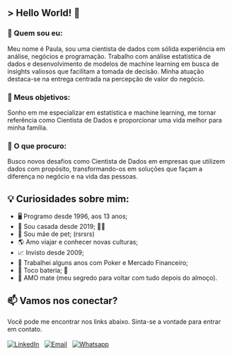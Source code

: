 ## > Hello World! 👋
### 🧩 Quem sou eu:
Meu nome é Paula, sou uma cientista de dados com sólida experiência em análise, negócios e programação. Trabalho com análise estatística de dados e desenvolvimento de modelos de machine learning em busca de insights valiosos que facilitam a tomada de decisão. Minha atuação destaca-se na entrega centrada na percepção de valor do negócio. 

### 🎯 Meus objetivos:
Sonho em me especializar em estatística e machine learning, me tornar referência como Cientista de Dados e proporcionar uma vida melhor para minha família.

### 🔎 O que procuro:
Busco novos desafios como Cientista de Dados em empresas que utilizem dados com propósito, transformando-os em soluções que façam a diferença no negócio e na vida das pessoas.

## 💡 Curiosidades sobre mim:

- 🖥️ Programo desde 1996, aos 13 anos;
- 💍 Sou casada desde 2019; 🏳‍🌈
- 🐺 Sou mãe de pet; (rsrsrs)
- 🌎 Amo viajar e conhecer novas culturas;
- 📈 Invisto desde 2009;
- 🧠 Trabalhei alguns anos com Poker e Mercado Financeiro;
- 🥁 Toco bateria; 🤘
- 🧉 AMO mate (meu segredo para voltar com tudo depois do almoço).

## 📫 Vamos nos conectar?
Você pode me encontrar nos links abaixo. Sinta-se a vontade para entrar em contato.
<br><br>
[![LinkedIn](https://img.icons8.com/stickers/60/000000/linkedin.png)](https://www.linkedin.com/in/paulawehdorn/)
&nbsp;
[![Email](https://img.icons8.com/stickers/60/ffffff/mail.png)](mailto:pwehdorn@gmail.com)
&nbsp;
[![Whatsapp](https://img.icons8.com/stickers/60/40C351/whatsapp.png)](https://api.whatsapp.com/send?phone=5531999152975)
&nbsp;
